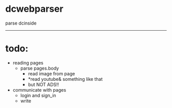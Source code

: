 # dcwebparser
parse dcinside

***

# todo:

+ reading pages
  + parse pages.body
    + read image from page
    + *read youtube& something like that
    + but NOT ADS!!
+ communicate with pages
   + login and sign_in
   + write 